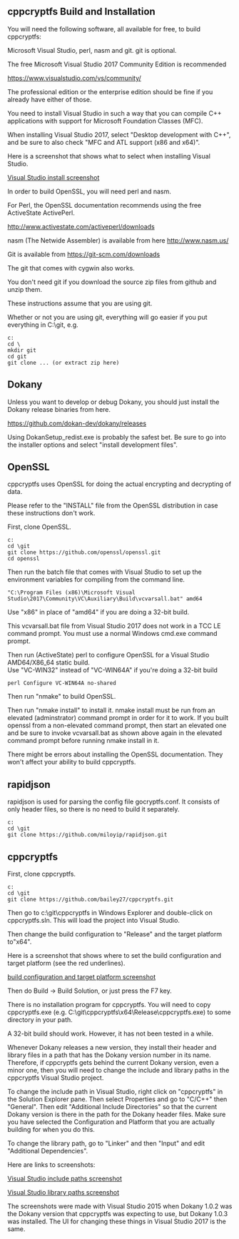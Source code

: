 cppcryptfs Build and Installation
--------------

You will need the following software, all available for free, to build cppcryptfs:

Microsoft Visual Studio, perl, nasm and git. git is optional.

The free Microsoft Visual Studio 2017 Community Edition is recommended

https://www.visualstudio.com/vs/community/

The professional edition or the enterprise edition should be fine if you already have either of those.

You need to install Visual Studio in such a way that you can compile C++ applications with support for Microsoft Foundation Classes (MFC).  

When installing Visual Studio 2017, select "Desktop development with C++", and be sure to also check "MFC and ATL support (x86 and x64)".

Here is a screenshot that shows what to select when installing Visual Studio.

[Visual Studio install screenshot](/screenshots/visual_studio_2017_install.png?raw=true") 

In order to build OpenSSL, you will need perl and nasm.  

For Perl, the OpenSSL documentation recommends using the free ActiveState ActivePerl.

http://www.activestate.com/activeperl/downloads

nasm (The Netwide Assembler) is available from here http://www.nasm.us/

Git is available from https://git-scm.com/downloads

The git that comes with cygwin also works.  

You don't need git if you download the source zip files from github
and unzip them.

These instructions assume that you are using git.

Whether or not you are using git, everything will go easier if you put everything in C:\git, e.g.

```
c:
cd \
mkdir git
cd git
git clone ... (or extract zip here)
```

Dokany
------
Unless you want to develop or debug Dokany, you should just install the Dokany release binaries from here.

https://github.com/dokan-dev/dokany/releases

Using DokanSetup_redist.exe is probably the safest bet. Be sure to go into the installer options and select "install development files".

OpenSSL
---------
cppcryptfs uses OpenSSL for doing the actual encrypting and decrypting of data.

Please refer to the "INSTALL" file from the OpenSSL distribution in case these instructions don't work.

First, clone OpenSSL.

```
c:
cd \git
git clone https://github.com/openssl/openssl.git
cd openssl
```

Then run the batch file that comes with Visual Studio to set up the environment variables for compiling from the command line.

```
"C:\Program Files (x86)\Microsoft Visual Studio\2017\Community\VC\Auxiliary\Build\vcvarsall.bat" amd64

```

Use "x86" in place of "amd64" if you are doing a 32-bit build.

This vcvarsall.bat file from Visual Studio 2017 does not work in a TCC LE command prompt.  You must use a normal Windows cmd.exe command prompt.


Then run (ActiveState) perl to configure OpenSSL for a Visual Studio AMD64/X86_64 static build.  
Use "VC-WIN32" instead of  "VC-WIN64A" if you're doing a 32-bit build

```
perl Configure VC-WIN64A no-shared
```

Then run "nmake" to build OpenSSL.

Then run "nmake install" to install it.  nmake install must be run from an elevated (adminstrator) command prompt in order for it to work.  If you built openssl from a non-elevated command prompt, then start an elevated one and be sure to invoke vcvarsall.bat as shown above again in the elevated command prompt before running nmake install in it.

There might be errors about installing the OpenSSL documentation.  They won't affect your ability to build cppcryptfs.

rapidjson
------

rapidjson is used for parsing the config file gocryptfs.conf.  It consists of only header files, so there is no need to build it separately.

```
c:
cd \git
git clone https://github.com/miloyip/rapidjson.git
```

cppcryptfs
----------
First, clone cppcryptfs.

```
c:
cd \git
git clone https://github.com/bailey27/cppcryptfs.git
```

Then go to c:\\git\\cppcryptfs in Windows Explorer and double-click on cppcryptfs.sln.  This will load the project into Visual Studio.

Then change the build configuration to "Release" and the target platform to"x64".

Here is a screenshot that shows where to set the build configuration and target platform (see the red underlines).

[build configuration and target platform screenshot](/screenshots/build_config_and_target.png?raw=true") 

Then do Build -> Build Solution, or just press the F7 key.

There is no installation program for cppcryptfs.  You will need to copy cppcryptfs.exe (e.g. C:\\git\\cppcryptfs\\x64\\Release\\cppcryptfs.exe) to some directory in your path.


A 32-bit build should work.  However, it has not been tested in a while.

Whenever Dokany releases a new version, they install their header and library files in a path that has the Dokany version number in its name.  Therefore, if cppcryptfs gets behind the current Dokany version, even a minor one, then you will need to change the include and library paths in the cppcryptfs Visual Studio project.  

To change the include path in Visual Studio, right click on "cppcryptfs" in the Solution Explorer pane.  Then select Properties and go to "C/C++" then "General".  Then edit "Additional Include Directories" so that the current Dokany version is there in the path for the Dokany header files.  Make sure you have selected the Configuration and Platform that you are actually building for when you do this.

To change the library path, go to "Linker" and then "Input" and edit "Additional Dependencies".

Here are links to screenshots: 

[Visual Studio include paths screenshot](/screenshots/include_paths.png?raw=true") 

[Visual Studio library paths screenshot](/screenshots/library_paths.png?raw=true") 

The screenshots were made with Visual Studio 2015 when Dokany 1.0.2 was the Dokany version that cppcryptfs was expecting to use, but Dokany 1.0.3 was installed.  The UI for changing these things in Visual Studio 2017 is the same.


